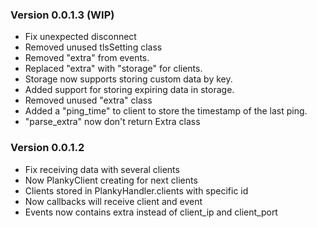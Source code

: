 ### Version 0.0.1.3 (WIP)

- Fix unexpected disconnect
- Removed unused tlsSetting class
- Removed "extra" from events.
- Replaced "extra" with "storage" for clients.
- Storage now supports storing custom data by key.
- Added support for storing expiring data in storage.
- Removed unused "extra" class
- Added a "ping_time" to client to store the timestamp of the last ping.
- "parse_extra" now don't return Extra class

### Version 0.0.1.2

- Fix receiving data with several clients
- Now PlankyClient creating for next clients
- Clients stored in PlankyHandler.clients with specific id
- Now callbacks will receive client and event
- Events now contains extra instead of client_ip and client_port